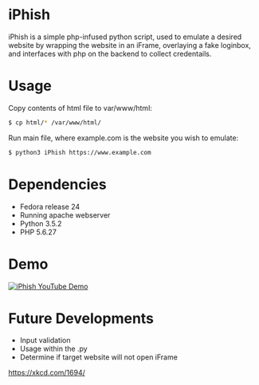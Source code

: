 # iPhish
iPhish is a simple php-infused python script, used to emulate a desired website by wrapping the website in an iFrame, overlaying a fake loginbox, and interfaces with php on the backend to collect credentails.

# Usage
Copy contents of html file to var/www/html:
```sh
$ cp html/* /var/www/html/
```
Run main file, where example.com is the website you wish to emulate:
```sh
$ python3 iPhish https://www.example.com
```

# Dependencies
* Fedora release 24
* Running apache webserver
* Python 3.5.2
* PHP 5.6.27


# Demo 
[![iPhish YouTube Demo](https://img.youtube.com/vi/jMzkWeUoyiM/0.jpg)](https://www.youtube.com/watch?v=jMzkWeUoyiM&feature=youtu.be)

# Future Developments 
* Input validation 
* Usage within the .py
* Determine if target website will not open iFrame

https://xkcd.com/1694/
